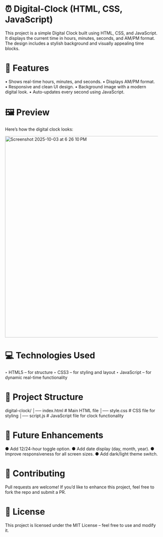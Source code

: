 # ⏰ Digital-Clock (HTML, CSS, JavaScript)

This project is a simple Digital Clock built using HTML, CSS, and JavaScript. It displays the current time in hours, minutes, seconds, and AM/PM format. The design includes a stylish background and visually appealing time blocks.

# 📌 Features

• Shows real-time hours, minutes, and seconds.
• Displays AM/PM format.
• Responsive and clean UI design.
• Background image with a modern digital look.
• Auto-updates every second using JavaScript.

# 🖼️ Preview

Here’s how the digital clock looks:

<img width="1189" height="664" alt="Screenshot 2025-10-03 at 6 26 10 PM" src="https://github.com/user-attachments/assets/89509de7-3ecc-4a70-be6a-36ce2a8c6fe8" />

# 💻 Technologies Used

‣ HTML5 – for structure
‣ CSS3 – for styling and layout
‣ JavaScript – for dynamic real-time functionality

# 📂 Project Structure

digital-clock/
│── index.html   # Main HTML file
│── style.css    # CSS file for styling
│── script.js    # JavaScript file for clock functionality

# 🔮 Future Enhancements

● Add 12/24-hour toggle option.
● Add date display (day, month, year).
● Improve responsiveness for all screen sizes.
● Add dark/light theme switch.

# 🤝 Contributing

Pull requests are welcome! If you’d like to enhance this project, feel free to fork the repo and submit a PR.

# 📜 License

This project is licensed under the MIT License – feel free to use and modify it.
